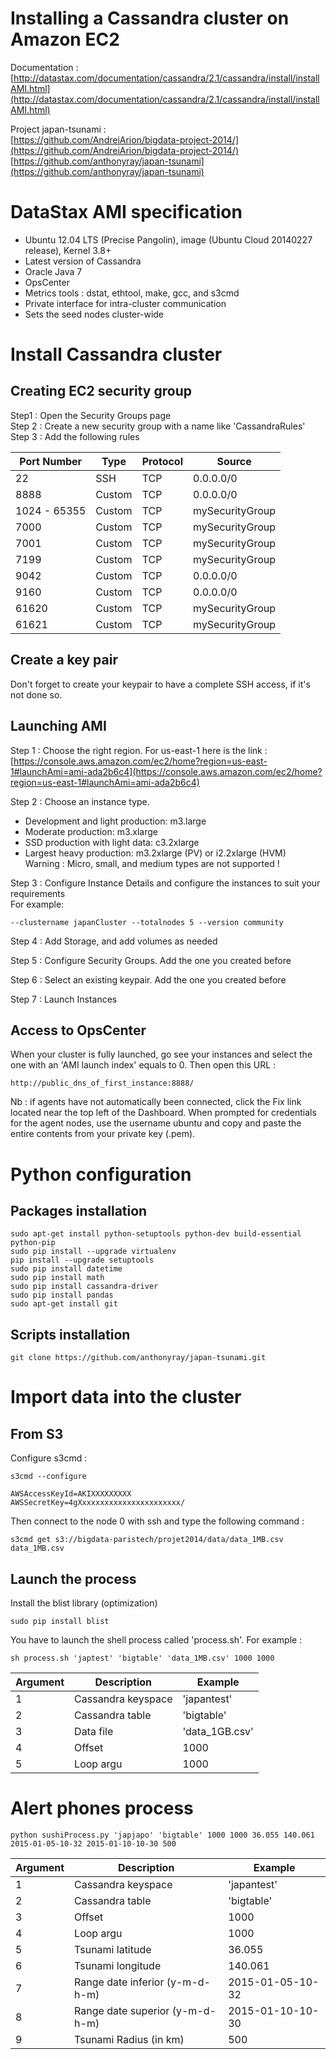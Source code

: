 Installing a Cassandra cluster on Amazon EC2
====================
Documentation : [http://datastax.com/documentation/cassandra/2.1/cassandra/install/installAMI.html](http://datastax.com/documentation/cassandra/2.1/cassandra/install/installAMI.html)

Project japan-tsunami :  
[https://github.com/AndreiArion/bigdata-project-2014/](https://github.com/AndreiArion/bigdata-project-2014/)  
[https://github.com/anthonyray/japan-tsunami](https://github.com/anthonyray/japan-tsunami)


# DataStax AMI specification
- Ubuntu 12.04 LTS (Precise Pangolin), image (Ubuntu Cloud 20140227 release), Kernel 3.8+  
- Latest version of Cassandra
- Oracle Java 7 
- OpsCenter  
- Metrics tools : dstat, ethtool, make, gcc, and s3cmd
- Private interface for intra-cluster communication
- Sets the seed nodes cluster-wide

# Install Cassandra cluster
## Creating EC2 security group
Step1 : Open the Security Groups page  
Step 2 : Create a new security group with a name like 'CassandraRules'   
Step 3 : Add the following rules    
<table>
<thead>
<tr>
	<th>Port Number</th>
	<th>Type</th>
	<th>Protocol</th>
	<th>Source</th>
</tr>
</thead>
<tbody>
<tr>
	<td> 22 </td>
	<td> SSH </td>
	<td> TCP </td>
	<td> 0.0.0.0/0 </td>
</tr>
<tr>
	<td> 8888 </td>
	<td> Custom </td>
	<td> TCP </td>
	<td> 0.0.0.0/0 </td>
</tr>
<tr>
	<td> 1024 - 65355 </td>
	<td> Custom </td>
	<td> TCP </td>
	<td> mySecurityGroup </td>
</tr>
<tr>
	<td> 7000 </td>
	<td> Custom </td>
	<td> TCP </td>
	<td> mySecurityGroup </td>
</tr>
<tr>
	<td> 7001 </td>
	<td> Custom </td>
	<td> TCP </td>
	<td> mySecurityGroup </td>
</tr>
<tr>
	<td> 7199 </td>
	<td> Custom </td>
	<td> TCP </td>
	<td> mySecurityGroup </td>
</tr>
<tr>
	<td> 9042 </td>
	<td> Custom </td>
	<td> TCP </td>
	<td> 0.0.0.0/0 </td>
</tr>
<tr>
	<td> 9160 </td>
	<td> Custom </td>
	<td> TCP </td>
	<td> 0.0.0.0/0 </td>
</tr>
<tr>
	<td> 61620 </td>
	<td> Custom </td>
	<td> TCP </td>
	<td> mySecurityGroup </td>
</tr>
<tr>
	<td> 61621 </td>
	<td> Custom </td>
	<td> TCP </td>
	<td> mySecurityGroup </td>
</tr>
</tbody>
</table>   

## Create a key pair
Don't forget to create your keypair to have a complete SSH access, if it's not done so.

## Launching AMI
Step 1 : Choose the right region. For us-east-1 here is the link : 
[https://console.aws.amazon.com/ec2/home?region=us-east-1#launchAmi=ami-ada2b6c4](https://console.aws.amazon.com/ec2/home?region=us-east-1#launchAmi=ami-ada2b6c4)

Step 2 : Choose an instance type.  
- Development and light production: m3.large  
- Moderate production: m3.xlarge  
- SSD production with light data: c3.2xlarge  
- Largest heavy production: m3.2xlarge (PV) or i2.2xlarge (HVM)  
Warning : Micro, small, and medium types are not supported !  

Step 3 : Configure Instance Details and configure the instances to suit your requirements  
For example:  
```
--clustername japanCluster --totalnodes 5 --version community
```

Step 4 : Add Storage, and add volumes as needed  

Step 5 : Configure Security Groups. Add the one you created before  

Step 6 : Select an existing keypair. Add the one you created before  

Step 7 : Launch Instances  

## Access to OpsCenter
When your cluster is fully launched, go see your instances and select the one with an 'AMI launch index' equals to 0. Then open this URL :  
```
http://public_dns_of_first_instance:8888/
```  

Nb : if agents have not automatically been connected, click the Fix link located near the top left of the Dashboard. When prompted for credentials for the agent nodes, use the username ubuntu and copy and paste the entire contents from your private key (.pem).

# Python configuration
## Packages installation
```
sudo apt-get install python-setuptools python-dev build-essential python-pip  
sudo pip install --upgrade virtualenv  
pip install --upgrade setuptools  
sudo pip install datetime
sudo pip install math  
sudo pip install cassandra-driver  
sudo pip install pandas
sudo apt-get install git
```  
## Scripts installation
```
git clone https://github.com/anthonyray/japan-tsunami.git
```

# Import data into the cluster
## From S3
Configure s3cmd :  
```
s3cmd --configure
```  
```
AWSAccessKeyId=AKIXXXXXXXXX  
AWSSecretKey=4gXxxxxxxxxxxxxxxxxxxxxxx/
```  
Then connect to the node 0 with ssh and type the following command :  
```
s3cmd get s3://bigdata-paristech/projet2014/data/data_1MB.csv data_1MB.csv
```  

## Launch the process
Install the blist library (optimization)

````
sudo pip install blist
````

You have to launch the shell process called 'process.sh'. For example : 
```
sh process.sh 'japtest' 'bigtable' 'data_1MB.csv' 1000 1000
```  
<table>
<thead>
<tr>
	<th>Argument</th>
	<th>Description</th>
	<th>Example</th>
</tr>
</thead>
<tbody>
<tr>
	<td>1</td>
	<td>Cassandra keyspace</td>
	<td>'japantest'</td>
</tr>
<tr>
	<td> 2 </td>
	<td> Cassandra table </td>
	<td> 'bigtable' </td>
</tr>
<tr>
	<td> 3 </td>
	<td> Data file </td>
	<td> 'data_1GB.csv' </td>
</tr>
<tr>
	<td> 4 </td>
	<td> Offset </td>
	<td> 1000 </td>
</tr>
<tr>
	<td> 5 </td>
	<td> Loop argu </td>
	<td> 1000 </td>
</tr>
</tbody>
</table> 

# Alert phones process
```
python sushiProcess.py 'japjapo' 'bigtable' 1000 1000 36.055 140.061 2015-01-05-10-32 2015-01-10-10-30 500
```  
<table>
<thead>
<tr>
	<th>Argument</th>
	<th>Description</th>
	<th>Example</th>
</tr>
</thead>
<tbody>
<tr>
	<td>1</td>
	<td>Cassandra keyspace</td>
	<td>'japantest'</td>
</tr>
<tr>
	<td> 2 </td>
	<td> Cassandra table </td>
	<td> 'bigtable' </td>
</tr>
<tr>
	<td> 3 </td>
	<td> Offset </td>
	<td> 1000 </td>
</tr>
<tr>
	<td> 4 </td>
	<td> Loop argu </td>
	<td> 1000 </td>
</tr>
<tr>
	<td> 5 </td>
	<td> Tsunami latitude </td>
	<td> 36.055 </td>
</tr><tr>
	<td> 6 </td>
	<td> Tsunami longitude </td>
	<td> 140.061 </td>
</tr>
<tr>
	<td> 7 </td>
	<td> Range date inferior (y-m-d-h-m)</td>
	<td> 2015-01-05-10-32 </td>
</tr>
<tr>
	<td> 8 </td>
	<td> Range date superior (y-m-d-h-m)</td>
	<td> 2015-01-10-10-30 </td>
</tr>
<tr>
	<td> 9 </td>
	<td> Tsunami Radius (in km)</td>
	<td> 500 </td>
</tr>
</tbody>
</table>   
